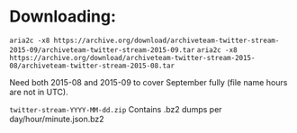 # Downloading:

`aria2c -x8 https://archive.org/download/archiveteam-twitter-stream-2015-09/archiveteam-twitter-stream-2015-09.tar`
`aria2c -x8 https://archive.org/download/archiveteam-twitter-stream-2015-08/archiveteam-twitter-stream-2015-08.tar`

Need both 2015-08 and 2015-09 to cover September fully (file name hours are not in UTC).

`twitter-stream-YYYY-MM-dd.zip`  Contains .bz2 dumps per day/hour/minute.json.bz2
